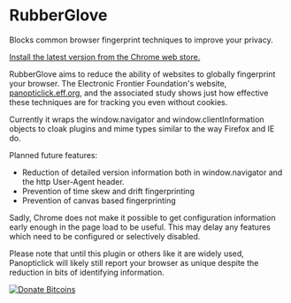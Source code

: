 RubberGlove
===========

Blocks common browser fingerprint techniques to improve your privacy.

[Install the latest version from the Chrome web store.](https://chrome.google.com/webstore/detail/rubberglove/koabfojebhfdjnligkcihoeekimoekpg?authuser=1)

RubberGlove aims to reduce the ability of websites to globally fingerprint your browser.  The Electronic Frontier Foundation's website, [panopticlick.eff.org](https://panopticlick.eff.org), and the associated study shows just how effective these techniques are for tracking you even without cookies.

Currently it wraps the window.navigator and window.clientInformation objects to cloak plugins and mime types similar to the way Firefox and IE do.

Planned future features:
* Reduction of detailed version information both in window.navigator and the http User-Agent header.
* Prevention of time skew and drift fingerprinting
* Prevention of canvas based fingerprinting

Sadly, Chrome does not make it possible to get configuration information early enough in the page load to be useful.  This may delay any features which need to be configured or selectively disabled.

Please note that until this plugin or others like it are widely used, Panopticlick will likely still report your browser as unique despite the reduction in bits of identifying information.

[![Donate Bitcoins](https://github.com/jsclary/RubberGlove/raw/master/images/bitcoindonate.png)](bitcoin:14B7hKTgSRKQewJbj8YQLy3nJ7QL36LBJT)
